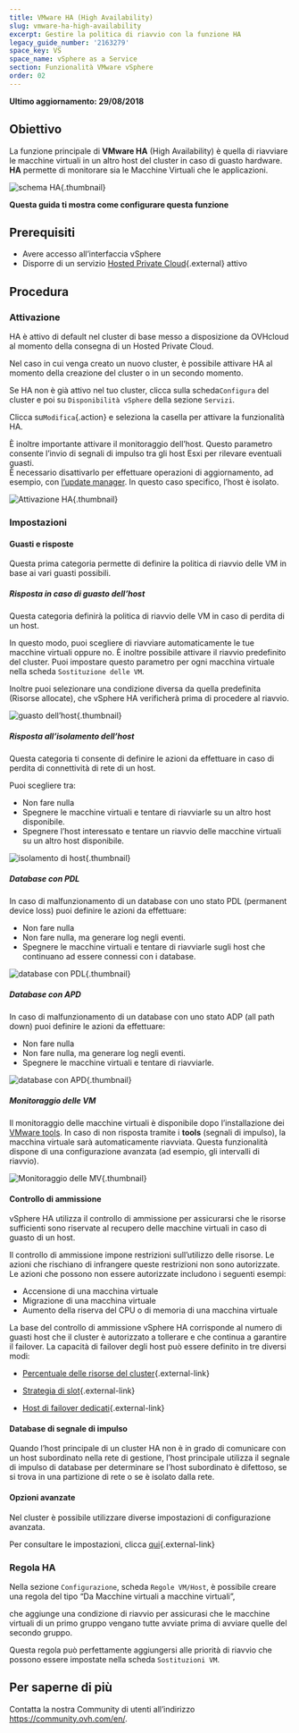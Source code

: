 ```yaml
---
title: VMware HA (High Availability)
slug: vmware-ha-high-availability
excerpt: Gestire la politica di riavvio con la funzione HA
legacy_guide_number: '2163279'
space_key: VS
space_name: vSphere as a Service
section: Funzionalità VMware vSphere
order: 02
---
```


**Ultimo aggiornamento: 29/08/2018**

## Obiettivo

La funzione principale di **VMware HA** (High Availability) è quella di riavviare le macchine virtuali in un altro host del cluster in caso di guasto hardware.  **HA** permette di monitorare sia le Macchine Virtuali che le applicazioni. 

![schema HA](images/HA3.png){.thumbnail}

**Questa guida ti mostra come configurare questa funzione**

## Prerequisiti

- Avere accesso all’interfaccia vSphere
- Disporre di un servizio [Hosted Private Cloud](https://www.ovhcloud.com/it/enterprise/products/hosted-private-cloud/){.external} attivo

## Procedura

### Attivazione

HA è attivo di default nel cluster di base messo a disposizione da OVHcloud al momento della consegna di un Hosted Private Cloud.

Nel caso in cui venga creato un nuovo cluster, è possibile attivare HA al momento della creazione del cluster o in un secondo momento. 

Se HA non è già attivo nel tuo cluster, clicca sulla scheda`Configura` del cluster e poi su `Disponibilità vSphere` della sezione `Servizi`.

Clicca su`Modifica`{.action} e seleziona la casella per attivare la funzionalità HA.

È inoltre importante attivare il monitoraggio dell’host. Questo parametro consente l’invio di segnali di impulso tra gli host Esxi per rilevare eventuali guasti.  
È necessario disattivarlo per effettuare operazioni di aggiornamento, ad esempio, con [l’update manager](../usare_vmware_update_manager/). In questo caso specifico, l’host è isolato.

![Attivazione HA](images/HA.png){.thumbnail}


### Impostazioni

#### Guasti e risposte

Questa prima categoria permette di definire la politica di riavvio delle VM in base ai vari guasti possibili.

##### Risposta in caso di guasto dell’host

Questa categoria definirà la politica di riavvio delle VM in caso di perdita di un host.

In questo modo, puoi scegliere di riavviare automaticamente le tue macchine virtuali oppure no.
È inoltre possibile attivare il riavvio predefinito del cluster. Puoi impostare questo parametro per ogni macchina virtuale nella scheda `Sostituzione delle VM`.

Inoltre puoi selezionare una condizione diversa da quella predefinita (Risorse allocate), che vSphere HA verificherà prima di procedere al riavvio.

![guasto dell’host](images/HAparam1.PNG){.thumbnail}

##### Risposta all’isolamento dell’host

Questa categoria ti consente di definire le azioni da effettuare in caso di perdita di connettività di rete di un host.

Puoi scegliere tra: 

- Non fare nulla
- Spegnere le macchine virtuali e tentare di riavviarle su un altro host disponibile.
- Spegnere l’host interessato e tentare un riavvio delle macchine virtuali su un altro host disponibile.

![isolamento di host](images/HAparam2.PNG){.thumbnail}

##### Database con PDL

In caso di malfunzionamento di un database con uno stato PDL (permanent device loss) puoi definire le azioni da effettuare:

- Non fare nulla
- Non fare nulla, ma generare log negli eventi.
- Spegnere le macchine virtuali e tentare di riavviarle sugli host che continuano ad essere connessi con i database.

![database con PDL](images/HAparam3.PNG){.thumbnail}

##### Database con APD

In caso di malfunzionamento di un database con uno stato ADP (all path down) puoi definire le azioni da effettuare:

- Non fare nulla
- Non fare nulla, ma generare log negli eventi.
- Spegnere le macchine virtuali e tentare di riavviarle.

![database con APD](images/HAparam4.PNG){.thumbnail}

##### Monitoraggio delle VM

Il monitoraggio delle macchine virtuali è disponibile dopo l’installazione dei [VMware tools](../installare-vmware-tools/).
In caso di non risposta tramite i **tools** (segnali di impulso), la macchina virtuale sarà automaticamente riavviata. Questa funzionalità dispone di una configurazione avanzata (ad esempio, gli intervalli di riavvio).

![Monitoraggio delle MV](images/HAparam5.PNG){.thumbnail}

#### Controllo di ammissione

vSphere HA utilizza il controllo di ammissione per assicurarsi che le risorse sufficienti sono riservate al recupero delle macchine virtuali in caso di guasto di un host.

Il controllo di ammissione impone restrizioni sull’utilizzo delle risorse. Le azioni che rischiano di infrangere queste restrizioni non sono autorizzate. Le azioni che possono non essere autorizzate includono i seguenti esempi:

- Accensione di una macchina virtuale
- Migrazione di una macchina virtuale
- Aumento della riserva del CPU o di memoria di una macchina virtuale

La base del controllo di ammissione vSphere HA corrisponde al numero di guasti host che il cluster è autorizzato a tollerare e che continua a garantire il failover. La capacità di failover degli host può essere definito in tre diversi modi:

- [Percentuale delle risorse del cluster](https://docs.vmware.com/fr/VMware-vSphere/6.5/com.vmware.vsphere.avail.doc/GUID-FAFEFEFF-56F7-4CDF-A682-FC3C62A29A95.html){.external-link}

- [Strategia di slot](https://docs.vmware.com/fr/VMware-vSphere/6.5/com.vmware.vsphere.avail.doc/GUID-85D9737E-769C-40B6-AB73-F58DA1A451F0.html){.external-link}

- [Host di failover dedicati](https://docs.vmware.com/fr/VMware-vSphere/6.5/com.vmware.vsphere.avail.doc/GUID-C4F5F9EE-4235-4151-BEBE-FCB2A752407B.html){.external-link}

#### Database di segnale di impulso

Quando l’host principale di un cluster HA non è in grado di comunicare con un host subordinato nella rete di gestione, l’host principale utilizza il segnale di impulso di database per determinare se l’host subordinato è difettoso, se si trova in una partizione di rete o se è isolato dalla rete.

#### Opzioni avanzate

Nel cluster è possibile utilizzare diverse impostazioni di configurazione avanzata.

Per consultare le impostazioni, clicca [qui](https://docs.vmware.com/fr/VMware-vSphere/6.5/com.vmware.vsphere.avail.doc/GUID-E0161CB5-BD3F-425F-A7E0-BF83B005FECA.html){.external-link}

### Regola HA

Nella sezione `Configurazione`, scheda `Regole VM/Host`, è possibile creare una regola del tipo “Da Macchine virtuali a macchine virtuali”,

che aggiunge una condizione di riavvio per assicurasi che le macchine virtuali di un primo gruppo vengano tutte avviate prima di avviare quelle del secondo gruppo.

Questa regola può perfettamente aggiungersi alle priorità di riavvio che possono essere impostate nella scheda `Sostituzioni VM`.

## Per saperne di più

Contatta la nostra Community di utenti all’indirizzo <https://community.ovh.com/en/>.
